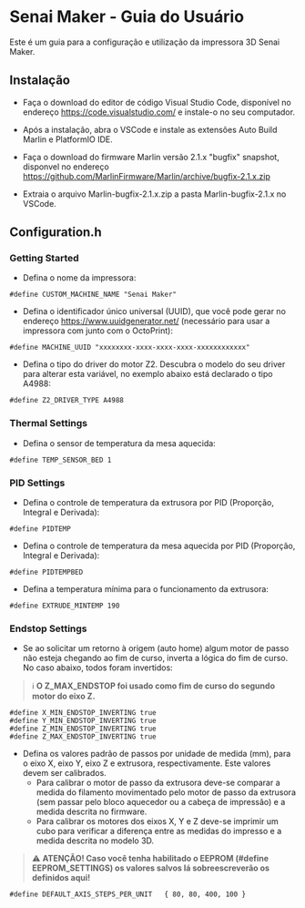 # Senai Maker - Guia do Usuário

Este é um guia para a configuração e utilização da impressora 3D Senai Maker.

## Instalação

- Faça o download do editor de código Visual Studio Code, disponível no endereço https://code.visualstudio.com/ e instale-o no seu computador.

- Após a instalação, abra o VSCode e instale as extensões Auto Build Marlin e PlatformIO IDE.

- Faça o download do firmware Marlin versão 2.1.x "bugfix" snapshot, disponvel no endereço https://github.com/MarlinFirmware/Marlin/archive/bugfix-2.1.x.zip

- Extraia o arquivo Marlin-bugfix-2.1.x.zip a pasta Marlin-bugfix-2.1.x no VSCode.

## Configuration.h

### Getting Started

- Defina o nome da impressora:

``` 
#define CUSTOM_MACHINE_NAME "Senai Maker"
```

- Defina o identificador único universal (UUID), que você pode gerar no endereço https://www.uuidgenerator.net/ (necessário para usar a impressora com junto com o OctoPrint):

```
#define MACHINE_UUID "xxxxxxxx-xxxx-xxxx-xxxx-xxxxxxxxxxxx"
```

- Defina o tipo do driver do motor Z2. Descubra o modelo do seu driver para alterar esta variável, no exemplo abaixo está declarado o tipo A4988:

```
#define Z2_DRIVER_TYPE A4988
```
### Thermal Settings

- Defina o sensor de temperatura da mesa aquecida:

```
#define TEMP_SENSOR_BED 1
```
### PID Settings

- Defina o controle de temperatura da extrusora por PID (Proporção, Integral e Derivada):

```
#define PIDTEMP
```

- Defina o controle de temperatura da mesa aquecida por PID (Proporção, Integral e Derivada):

```
#define PIDTEMPBED
```

- Defina a temperatura mínima para o funcionamento da extrusora:

```
#define EXTRUDE_MINTEMP 190
```
### Endstop Settings

- Se ao solicitar um retorno à origem (auto home) algum motor de passo não esteja chegando ao fim de curso, inverta a lógica do fim de curso. No caso abaixo, todos foram invertidos:

> :information_source: **O Z_MAX_ENDSTOP foi usado como fim de curso do segundo motor do eixo Z.**

```
#define X_MIN_ENDSTOP_INVERTING true
#define Y_MIN_ENDSTOP_INVERTING true
#define Z_MIN_ENDSTOP_INVERTING true
#define Z_MAX_ENDSTOP_INVERTING true
```

- Defina os valores padrão de passos por unidade de medida (mm), para o eixo X, eixo Y, eixo Z e extrusora, respectivamente. Este valores devem ser calibrados. 
    - Para calibrar o motor de passo da extrusora deve-se comparar a medida do filamento movimentado pelo motor de passo da extrusora (sem passar pelo bloco aquecedor ou a cabeça de impressão) e a medida descrita no firmware. 
    - Para calibrar os motores dos eixos X, Y e Z deve-se imprimir um cubo para verificar a diferença entre as medidas do impresso e a medida descrita no modelo 3D.

> :warning: **ATENÇÃO! Caso você tenha habilitado o EEPROM (#define EEPROM_SETTINGS) os valores salvos lá sobreescreverão os definidos aqui!**

```
#define DEFAULT_AXIS_STEPS_PER_UNIT   { 80, 80, 400, 100 }
```
